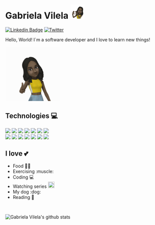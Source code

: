 

<!--
**gtvilela/gtvilela** is a ✨ _special_ ✨ repository because its `README.md` (this file) appears on your GitHub profile.

Here are some ideas to get you started:

- 🔭 I’m currently working on ...
- 🌱 I’m currently learning ...
- 👯 I’m looking to collaborate on ...
- 🤔 I’m looking for help with ...
- 💬 Ask me about ...
- 📫 How to reach me: ...
- 😄 Pronouns: ...
- ⚡ Fun fact: ...
-->

# Gabriela Vilela <img src="/Bibi.png" width="45" height="45"/>
[![Linkedin Badge](https://img.shields.io/badge/-LinkedIn-blue?style=flat-square&logo=Linkedin&logoColor=white&link=https://www.linkedin.com/in/gabriela-vilela-38a7b994/)](https://www.linkedin.com/in/gabriela-vilela-38a7b994/)
[![Twitter](https://img.shields.io/twitter/url/https/twitter.com/cloudposse.svg?style=social&label=Follow%20%40gabrielathalita)](https://twitter.com/Gabrielathalita)

Hello, World! I`m a software developer and I love to learn new things! 

<img src="/github-joinha.gif" width="170" height="170"/>



## Technologies 💻


<img src="https://img.shields.io/badge/C%23-239120?style=for-the-badge&logo=c-sharp&logoColor=white" /> <img src="https://img.shields.io/badge/HTML5-E34F26?style=for-the-badge&logo=html5&logoColor=white" /> <img src="https://img.shields.io/badge/CSS3-1572B6?style=for-the-badge&logo=css3&logoColor=white" /> <img src="https://img.shields.io/badge/.NET-5C2D91?style=for-the-badge&logo=.net&logoColor=white" /> <img src="https://img.shields.io/badge/JavaScript-F7DF1E?style=for-the-badge&logo=javascript&logoColor=black" /> <img src="https://img.shields.io/badge/Node.js-43853D?style=for-the-badge&logo=node.js&logoColor=white" />
<img src="https://img.shields.io/badge/React-20232A?style=for-the-badge&logo=react&logoColor=61DAFB" /><br>
<img src="https://img.shields.io/badge/React_Native-20232A?style=for-the-badge&logo=react&logoColor=61DAFB" />
<img src="https://img.shields.io/badge/Angular-DD0031?style=for-the-badge&logo=angular&logoColor=white" />
<img src="https://img.shields.io/badge/MongoDB-4EA94B?style=for-the-badge&logo=mongodb&logoColor=white" />
<img src="https://img.shields.io/badge/MySQL-00000F?style=for-the-badge&logo=mysql&logoColor=white" />
<img src="https://img.shields.io/badge/Heroku-430098?style=for-the-badge&logo=heroku&logoColor=white" />
<img src="https://img.shields.io/badge/NextJs-20232A?style=for-the-badge&logo=nextjs&logoColor=white" />
<img src="https://img.shields.io/badge/Cypress-4EA94B?style=for-the-badge&logo=cypress&logoColor=white" />


## I love :two_hearts: ##

<ul>
<li>Food 🍔🍕</li>
<li>Exercising :muscle:</li>
<li>Coding 💻</li>
<li>Watching series <img src="https://cdn4.iconfinder.com/data/icons/logos-and-brands/512/227_Netflix_logo-256.png" width="20" height="20"/></li>
<li>My dog :dog:</li>
<li>Reading 📖</li>
</ul>
<br>

![Gabriela Vilela's github stats](https://github-readme-stats.vercel.app/api?username=gtvilela&show_icons=true&theme=great-gatsby)
<br>
